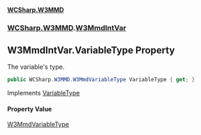 #### [WCSharp\.W3MMD](README.md 'README')
### [WCSharp\.W3MMD](WCSharp.W3MMD.md 'WCSharp\.W3MMD').[W3MmdIntVar](WCSharp.W3MMD.W3MmdIntVar.md 'WCSharp\.W3MMD\.W3MmdIntVar')

## W3MmdIntVar\.VariableType Property

The variable's type\.

```csharp
public WCSharp.W3MMD.W3MmdVariableType VariableType { get; }
```

Implements [VariableType](WCSharp.W3MMD.IW3MmdVar.VariableType.md 'WCSharp\.W3MMD\.IW3MmdVar\.VariableType')

#### Property Value
[W3MmdVariableType](WCSharp.W3MMD.W3MmdVariableType.md 'WCSharp\.W3MMD\.W3MmdVariableType')